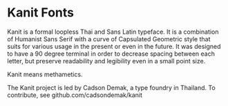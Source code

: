 # Kanit Fonts

Kanit is a formal loopless Thai and Sans Latin typeface. It is a combination of Humanist Sans Serif with a curve of Capsulated Geometric style that suits for various usage in the present or even in the future. It was designed to have a 90 degree terminal in order to decrease spacing between each letter, but preserve readability and legibility even in a small point size.  

Kanit means methametics.

The Kanit project is led by Cadson Demak, a type foundry in Thailand. To contribute, see github.com/cadsondemak/kanit

